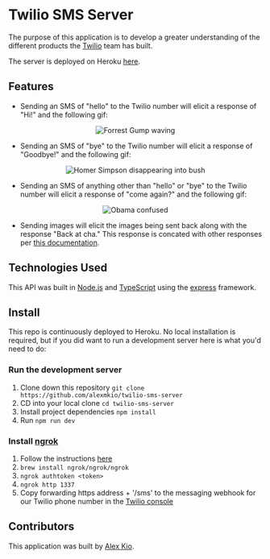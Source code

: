 # Twilio SMS Server
The purpose of this application is to develop a greater understanding of the different products the [Twilio](https://www.twilio.com/) team has built.

The server is deployed on Heroku [here](https://ak-twilio-sms-server.herokuapp.com/).

## Features
* Sending an SMS of "hello" to the Twilio number will elicit a response of "Hi!" and the following gif:
<p align="center">
  <img src="https://c.tenor.com/zQWHcFPU1-gAAAAC/forrest-gump.gif" alt="Forrest Gump waving" />
</p>

* Sending an SMS of "bye" to the Twilio number will elicit a response of "Goodbye!" and the following gif:
<p align="center">
  <img src="https://media0.giphy.com/media/COYGe9rZvfiaQ/200.gif" alt="Homer Simpson disappearing into bush" />
</p>

* Sending an SMS of anything other than "hello" or "bye" to the Twilio number will elicit a response of "come again?" and the following gif:
<p align="center">
  <img src="https://c.tenor.com/oRhDoibDP0kAAAAM/barack-obama-former-us-president.gif" alt="Obama confused" />
</p>

* Sending images will elicit the images being sent back along with the response "Back at cha." This response is concated with other responses per [this documentation](https://www.twilio.com/docs/messaging/twiml/message#nouns).

## Technologies Used
This API was built in [Node.js](https://nodejs.org/) and [TypeScript](https://www.typescriptlang.org/) using the [express](https://expressjs.com/) framework.

## Install
This repo is continuously deployed to Heroku. No local installation is required, but if you did want to run a development server here is what you'd need to do:

### Run the development server
1. Clone down this repository `git clone https://github.com/alexmkio/twilio-sms-server`
2. CD into your local clone `cd twilio-sms-server`
3. Install project dependencies `npm install`
4. Run `npm run dev`

### Install [ngrok](https://ngrok.com/download)
1. Follow the instructions [here](https://www.youtube.com/watch?v=f9jE5ywz8cs)
2. `brew install ngrok/ngrok/ngrok`
3. `ngrok authtoken <token>`
4. `ngrok http 1337`
5. Copy forwarding https address + '/sms' to the messaging webhook for our Twilio phone number in the [Twilio console](https://console.twilio.com/)

## Contributors
This application was built by [Alex Kio](https://www.linkedin.com/in/alexkio/).